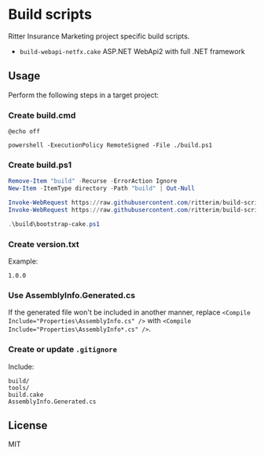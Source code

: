 # Build scripts

Ritter Insurance Marketing project specific build scripts.

- `build-webapi-netfx.cake` ASP.NET WebApi2 with full .NET framework

## Usage

Perform the following steps in a target project:

### Create build.cmd

```batch
@echo off

powershell -ExecutionPolicy RemoteSigned -File ./build.ps1
```

### Create build.ps1

```powershell
Remove-Item "build" -Recurse -ErrorAction Ignore
New-Item -ItemType directory -Path "build" | Out-Null

Invoke-WebRequest https://raw.githubusercontent.com/ritterim/build-scripts/master/bootstrap-cake.ps1 -OutFile build\bootstrap-cake.ps1
Invoke-WebRequest https://raw.githubusercontent.com/ritterim/build-scripts/master/build-webapi-netfx.cake -OutFile build.cake

.\build\bootstrap-cake.ps1
```

### Create version.txt

Example:

```
1.0.0
```

### Use AssemblyInfo.Generated.cs

If the generated file won't be included in another manner, replace `<Compile Include="Properties\AssemblyInfo.cs" />` with `<Compile Include="Properties\AssemblyInfo*.cs" />`.

### Create or update `.gitignore`

Include:

```
build/
tools/
build.cake
AssemblyInfo.Generated.cs
```

## License

MIT
